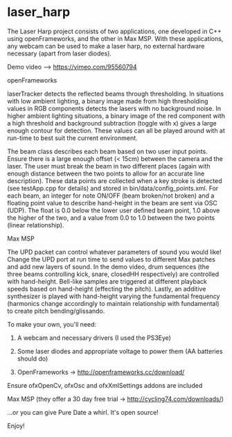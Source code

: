 laser_harp
==========

The Laser Harp project consists of two applications, one developed in C++ using openFrameworks, and the other in Max MSP. With these applications, any webcam can be used to make a laser harp, no external hardware necessary (apart from laser diodes).

Demo video --> https://vimeo.com/95560794

openFrameworks

laserTracker detects the reflected beams through thresholding. In situations with low ambient lighting, a binary image made from high thresholding values in RGB components detects the lasers with no background noise. In higher ambient lighting situations, a binary image of the red component with a high threshold and background subtraction (toggle with x) gives a large enough contour for detection.
These values can all be played around with at run-time to best suit the current environment.

The beam class describes each beam based on two user input points. Ensure there is a large enough offset (< 15cm) between the camera and the laser. The user must break the beam in two different places (again with enough distance between the two points to allow for an accurate line description). These data points are collected when a key stroke is detected (see testApp.cpp for details) and stored in bin/data/config_points.xml. For each beam, an integer for note ON/OFF (beam broken/not broken) and a floating point value to describe hand-height in the beam are sent via OSC (UDP). The float is 0.0 below the lower user defined beam point, 1.0 above the higher of the two, and a value from 0.0 to 1.0 between the two points (linear relationship).

Max MSP

The UPD packet can control whatever parameters of sound you would like! Change the UPD port at run time to send values to different Max patches and add new layers of sound. In the demo video, drum sequences (the three beams controlling kick, snare, closedHH respectively) are controlled with hand-height. Bell-like samples are triggered at different playback speeds based on hand-height (effecting the pitch). Lastly, an additive synthesizer is played with hand-height varying the fundamental frequency (harmonics change accordingly to maintain relationship with fundamental) to create pitch bending/glissando.

To make your own, you'll need:

1. A webcam and necessary drivers (I used the PS3Eye)

2. Some laser diodes and appropriate voltage to power them (AA batteries should do)

3. OpenFrameworks -> http://openframeworks.cc/download/

  Ensure ofxOpenCv, ofxOsc and ofxXmlSettings addons are included

  Max MSP (they offer a 30 day free trial -> http://cycling74.com/downloads/)

  ...or you can give Pure Date a whirl. It's open source!

Enjoy!

